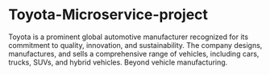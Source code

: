 # Toyota-Microservice-project
Toyota is a prominent global automotive manufacturer recognized for its commitment to quality, innovation, and sustainability. The company designs, manufactures, and sells a comprehensive range of vehicles, including cars, trucks, SUVs, and hybrid vehicles. Beyond vehicle manufacturing.
